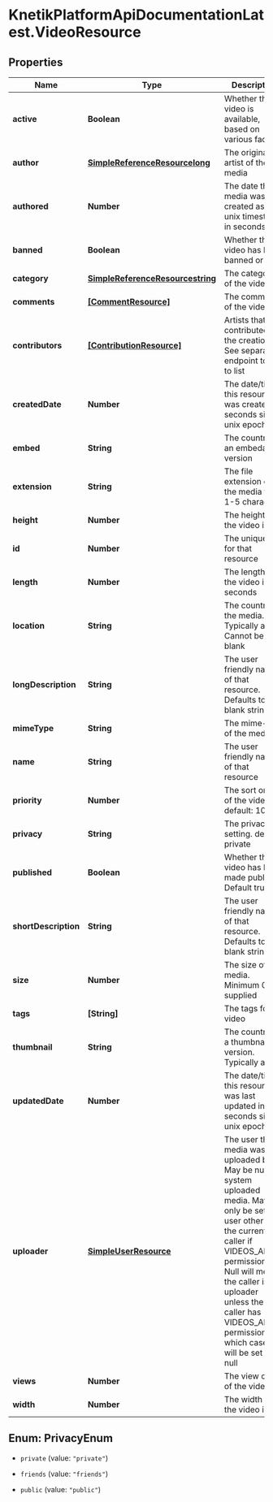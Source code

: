 # KnetikPlatformApiDocumentationLatest.VideoResource

## Properties
Name | Type | Description | Notes
------------ | ------------- | ------------- | -------------
**active** | **Boolean** | Whether the video is available, based on various factors | [optional] 
**author** | [**SimpleReferenceResourcelong**](SimpleReferenceResourcelong.md) | The original artist of the media | [optional] 
**authored** | **Number** | The date the media was created as a unix timestamp in seconds | [optional] 
**banned** | **Boolean** | Whether the video has been banned or not | [optional] 
**category** | [**SimpleReferenceResourcestring**](SimpleReferenceResourcestring.md) | The category of the video | 
**comments** | [**[CommentResource]**](CommentResource.md) | The comments of the video | [optional] 
**contributors** | [**[ContributionResource]**](ContributionResource.md) | Artists that contributed to the creation. See separate endpoint to add to list | [optional] 
**createdDate** | **Number** | The date/time this resource was created in seconds since unix epoch | [optional] 
**embed** | **String** | The country of an embedable version | [optional] 
**extension** | **String** | The file extension of the media file. 1-5 characters | 
**height** | **Number** | The height of the video in px | 
**id** | **Number** | The unique ID for that resource | [optional] 
**length** | **Number** | The length of the video in seconds | 
**location** | **String** | The country of the media. Typically a url. Cannot be blank | 
**longDescription** | **String** | The user friendly name of that resource. Defaults to blank string | [optional] 
**mimeType** | **String** | The mime-type of the media | [optional] 
**name** | **String** | The user friendly name of that resource | 
**priority** | **Number** | The sort order of the video. default: 100 | [optional] 
**privacy** | **String** | The privacy setting. default: private | [optional] 
**published** | **Boolean** | Whether the video has been made public. Default true | [optional] 
**shortDescription** | **String** | The user friendly name of that resource. Defaults to blank string | [optional] 
**size** | **Number** | The size of the media. Minimum 0 if supplied | [optional] 
**tags** | **[String]** | The tags for the video | [optional] 
**thumbnail** | **String** | The country of a thumbnail version. Typically a url | [optional] 
**updatedDate** | **Number** | The date/time this resource was last updated in seconds since unix epoch | [optional] 
**uploader** | [**SimpleUserResource**](SimpleUserResource.md) | The user the media was uploaded by. May be null for system uploaded media. May only be set to a user other than the current caller if VIDEOS_ADMIN permission. Null will mean the caller is the uploader unless the caller has VIDEOS_ADMIN permission, in which case it will be set to null | [optional] 
**views** | **Number** | The view count of the video | [optional] 
**width** | **Number** | The width of the video in px | 


<a name="PrivacyEnum"></a>
## Enum: PrivacyEnum


* `private` (value: `"private"`)

* `friends` (value: `"friends"`)

* `public` (value: `"public"`)




